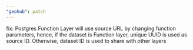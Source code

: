 ```yaml
---
"geohub": patch
---
```


fix: Postgres Function Layer will use source URL by changing function parameters, hence, if the dataset is Function layer, unique UUID is used as source ID. Otherwise, dataset ID is used to share with other layers
